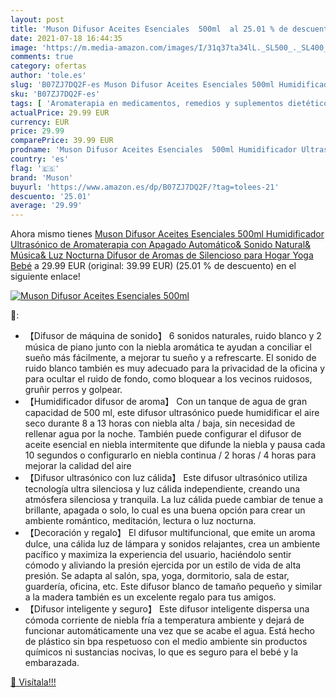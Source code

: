 ```yaml
---
layout: post
title: 'Muson Difusor Aceites Esenciales  500ml  al 25.01 % de descuento'
date: 2021-07-18 16:44:35
image: 'https://m.media-amazon.com/images/I/31q37ta34lL._SL500_._SL400_.jpg'
comments: true
category: ofertas
author: 'tole.es'
slug: 'B07ZJ7DQ2F-es Muson Difusor Aceites Esenciales 500ml Humidificador...'
sku: 'B07ZJ7DQ2F-es'
tags: [ 'Aromaterapia en medicamentos, remedios y suplementos dietéticos','Cuidado de la salud','Difusores de aceite perfumado','Salud y cuidado personal','Terapias alternativas en medicamentos y remedios y suplementos dietéticos','bebé','muson', ]
actualPrice: 29.99 EUR
currency: EUR
price: 29.99
comparePrice: 39.99 EUR
prodname: 'Muson Difusor Aceites Esenciales  500ml Humidificador Ultrasónico de Aromaterapia con Apagado Automático& Sonido Natural& Música& Luz Nocturna  Difusor de Aromas de Silencioso para Hogar  Yoga  Bebé'
country: 'es'
flag: '🇪🇸'
brand: 'Muson'
buyurl: 'https://www.amazon.es/dp/B07ZJ7DQ2F/?tag=tolees-21'
descuento: '25.01'
average: '29.99'
---
```


Ahora mismo tienes [Muson Difusor Aceites Esenciales  500ml Humidificador Ultrasónico de Aromaterapia con Apagado Automático& Sonido Natural& Música& Luz Nocturna  Difusor de Aromas de Silencioso para Hogar  Yoga  Bebé](https://www.amazon.es/dp/B07ZJ7DQ2F/?tag=tolees-21) a 29.99 EUR (original: 39.99 EUR) (25.01 %  de descuento) en el siguiente enlace!

[![Muson Difusor Aceites Esenciales  500ml ](https://m.media-amazon.com/images/I/31q37ta34lL._SL500_._SL400_.jpg)](https://www.amazon.es/dp/B07ZJ7DQ2F/?tag=tolees-21)

🔎:

- 【Difusor de máquina de sonido】 6 sonidos naturales, ruido blanco y 2 música de piano junto con la niebla aromática te ayudan a conciliar el sueño más fácilmente, a mejorar tu sueño y a refrescarte. El sonido de ruido blanco también es muy adecuado para la privacidad de la oficina y para ocultar el ruido de fondo, como bloquear a los vecinos ruidosos, gruñir perros y golpear.
- 【Humidificador difusor de aroma】 Con un tanque de agua de gran capacidad de 500 ml, este difusor ultrasónico puede humidificar el aire seco durante 8 a 13 horas con niebla alta / baja, sin necesidad de rellenar agua por la noche. También puede configurar el difusor de aceite esencial en niebla intermitente que difunde la niebla y pausa cada 10 segundos o configurarlo en niebla continua / 2 horas / 4 horas para mejorar la calidad del aire
- 【Difusor ultrasónico con luz cálida】 Este difusor ultrasónico utiliza tecnología ultra silenciosa y luz cálida independiente, creando una atmósfera silenciosa y tranquila. La luz cálida puede cambiar de tenue a brillante, apagada o solo, lo cual es una buena opción para crear un ambiente romántico, meditación, lectura o luz nocturna.
- 【Decoración y regalo】 El difusor multifuncional, que emite un aroma dulce, una cálida luz de lámpara y sonidos relajantes, crea un ambiente pacífico y maximiza la experiencia del usuario, haciéndolo sentir cómodo y aliviando la presión ejercida por un estilo de vida de alta presión. Se adapta al salón, spa, yoga, dormitorio, sala de estar, guardería, oficina, etc. Este difusor blanco de tamaño pequeño y similar a la madera también es un excelente regalo para tus amigos.
- 【Difusor inteligente y seguro】 Este difusor inteligente dispersa una cómoda corriente de niebla fría a temperatura ambiente y dejará de funcionar automáticamente una vez que se acabe el agua. Está hecho de plástico sin bpa respetuoso con el medio ambiente sin productos químicos ni sustancias nocivas, lo que es seguro para el bebé y la embarazada.

[🛒 Visítala!!!](https://www.amazon.es/dp/B07ZJ7DQ2F/?tag=tolees-21)
